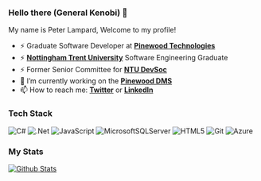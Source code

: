 ### Hello there (General Kenobi) 👋

My name is Peter Lampard, Welcome to my profile!

- ⚡ Graduate Software Developer at **[Pinewood Technologies](https://www.pinewood.co.uk/)**
- ⚡ **[Nottingham Trent University](https://www.ntu.ac.uk/)** Software Engineering Graduate 
- ⚡ Former Senior Committee for **[NTU DevSoc](https://devsoc.co.uk/)**
- 🔭 I’m currently working on the **[Pinewood DMS](https://www.pinewood.co.uk/overview/)**
- 📫 How to reach me: **[Twitter](https://twitter.com/petelampy)** or **[LinkedIn](https://linkedin.com/in/petelampy)**

### Tech Stack
![C#](https://img.shields.io/badge/c%23-%23239120.svg?style=for-the-badge&logo=c-sharp&logoColor=white)
![.Net](https://img.shields.io/badge/.NET-5C2D91?style=for-the-badge&logo=.net&logoColor=white)
![JavaScript](https://img.shields.io/badge/javascript-%23323330.svg?style=for-the-badge&logo=javascript&logoColor=%23F7DF1E)
![MicrosoftSQLServer](https://img.shields.io/badge/Microsoft%20SQL%20Server-CC2927?style=for-the-badge&logo=microsoft%20sql%20server&logoColor=white)
![HTML5](https://img.shields.io/badge/html5-%23E34F26.svg?style=for-the-badge&logo=html5&logoColor=white)
![Git](https://img.shields.io/badge/git-%23F05033.svg?style=for-the-badge&logo=git&logoColor=white)
![Azure](https://img.shields.io/badge/azure-%230072C6.svg?style=for-the-badge&logo=microsoftazure&logoColor=white)

### My Stats
[![Github Stats](https://github-readme-stats.vercel.app/api?username=petelampy&show_icons=true&theme=dark&count_private=true&custom_title=GitHub%20Stats&line_height=24)](https://github.com/anuraghazra/github-readme-stats)
